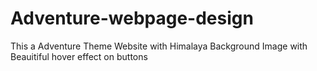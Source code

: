 # Adventure-webpage-design
 This a Adventure Theme Website with Himalaya Background Image with Beauitiful hover effect on buttons
